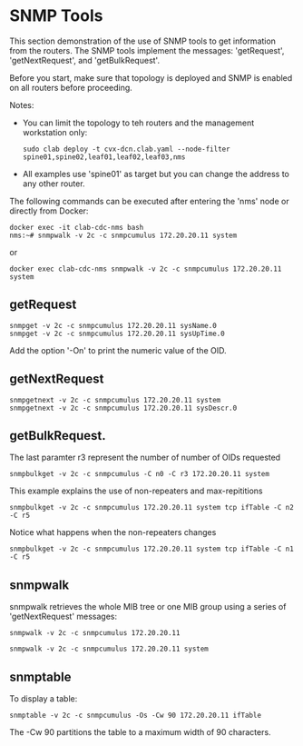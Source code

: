 # SNMP Tools

This section demonstration of the use of SNMP tools to get information from the routers. The SNMP tools implement the messages: 'getRequest', 'getNextRequest', and 'getBulkRequest'.

Before you start, make sure that topology is deployed and SNMP is enabled on all routers before proceeding.

Notes:

- You can limit the topology to teh routers and the management workstation only:

   ```
   sudo clab deploy -t cvx-dcn.clab.yaml --node-filter spine01,spine02,leaf01,leaf02,leaf03,nms
   ```

- All examples use 'spine01' as target but you can change the address to any other router.


The following commands can be executed after entering the 'nms' node or directly from Docker:

```
docker exec -it clab-cdc-nms bash
nms:~# snmpwalk -v 2c -c snmpcumulus 172.20.20.11 system
```

or

```
docker exec clab-cdc-nms snmpwalk -v 2c -c snmpcumulus 172.20.20.11 system
```

## getRequest

```
snmpget -v 2c -c snmpcumulus 172.20.20.11 sysName.0
snmpget -v 2c -c snmpcumulus 172.20.20.11 sysUpTime.0
```

Add the option '-On' to print the numeric value of the OID.


## getNextRequest

```
snmpgetnext -v 2c -c snmpcumulus 172.20.20.11 system
snmpgetnext -v 2c -c snmpcumulus 172.20.20.11 sysDescr.0
```


## getBulkRequest.

The last paramter r3 represent the number of number of OIDs requested

```
snmpbulkget -v 2c -c snmpcumulus -C n0 -C r3 172.20.20.11 system
```

This example explains the use of non-repeaters and max-repititions

```
snmpbulkget -v 2c -c snmpcumulus 172.20.20.11 system tcp ifTable -C n2 -C r5
```

Notice what happens when the non-repeaters changes

```
snmpbulkget -v 2c -c snmpcumulus 172.20.20.11 system tcp ifTable -C n1 -C r5
```

## snmpwalk

snmpwalk retrieves the whole MIB tree or one MIB group using a series of 'getNextRequest' messages:

```
snmpwalk -v 2c -c snmpcumulus 172.20.20.11
```

```
snmpwalk -v 2c -c snmpcumulus 172.20.20.11 system
```

## snmptable

To display a table:

```
snmptable -v 2c -c snmpcumulus -Os -Cw 90 172.20.20.11 ifTable
```

The -Cw 90 partitions the table to a maximum width of 90 characters.
